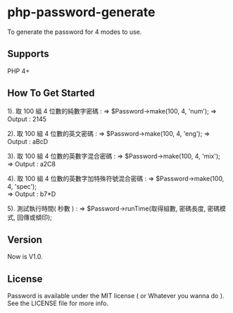 php-password-generate
=====================
To generate the password for 4 modes to use. 

## Supports

PHP 4+

## How To Get Started

 1). 取 100 組 4 位數的純數字密碼 : 
   => $Password->make(100, 4, 'num');
   => Output : 2145
      
 2). 取 100 組 4 位數的英文密碼 :
   => $Password->make(100, 4, 'eng');
   => Output : aBcD   

 3). 取 100 組 4 位數的英數字混合密碼 : 
 	 => $Password->make(100, 4, 'mix');     
 	 => Output : a2C8
    
 4). 取 100 組 4 位數的英數字加特殊符號混合密碼 : 
 	 => $Password->make(100, 4, 'spec');  
 	 => Output : b7*D
  
 5). 測試執行時間( 秒數 ) : 
 	 => $Password->runTime(取得組數, 密碼長度, 密碼模式, 回傳或傾印);  

## Version

Now is V1.0.

## License

Password is available under the MIT license ( or Whatever you wanna do ). See the LICENSE file for more info.
